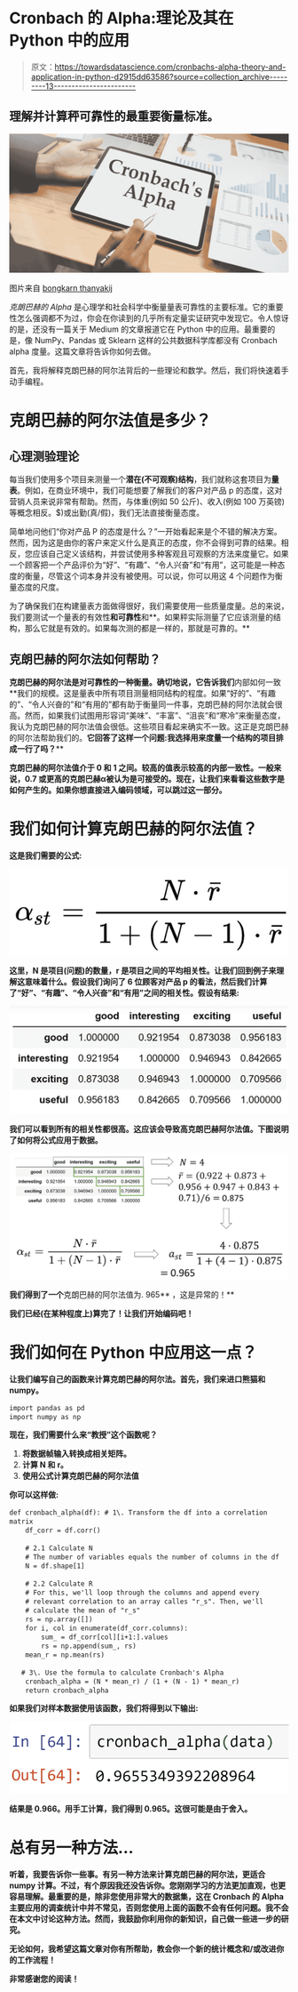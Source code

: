 # Cronbach 的 Alpha:理论及其在 Python 中的应用

> 原文：<https://towardsdatascience.com/cronbachs-alpha-theory-and-application-in-python-d2915dd63586?source=collection_archive---------13----------------------->

## 理解并计算秤可靠性的最重要衡量标准。

![](img/5dd39d3279565509ccf61eef87cb3f88.png)

图片来自 [bongkarn thanyakij](https://www.pexels.com/de-de/@bongkarn-thanyakij-683719)

*克朗巴赫的 Alpha* 是心理学和社会科学中衡量量表可靠性的主要标准。它的重要性怎么强调都不为过，你会在你读到的几乎所有定量实证研究中发现它。令人惊讶的是，还没有一篇关于 Medium 的文章报道它在 Python 中的应用。最重要的是，像 NumPy、Pandas 或 Sklearn 这样的公共数据科学库都没有 Cronbach alpha 度量。这篇文章将告诉你如何去做。

首先，我将解释克朗巴赫的阿尔法背后的一些理论和数学。然后，我们将快速着手动手编程。

# 克朗巴赫的阿尔法值是多少？

## 心理测验理论

每当我们使用多个项目来测量一个**潜在(不可观察)结构**，我们就称这套项目为**量表**。例如，在商业环境中，我们可能想要了解我们的客户对产品 p 的态度，这对营销人员来说非常有帮助。然而，与体重(例如 50 公斤)、收入(例如 100 万英镑)等概念相反。$)或出勤(真/假)，我们无法直接衡量态度。

简单地问他们“你对产品 P 的态度是什么？”一开始看起来是个不错的解决方案。然而，因为这是由你的客户来定义什么是真正的态度，你不会得到可靠的结果。相反，您应该自己定义该结构，并尝试使用多种客观且可观察的方法来度量它。如果一个顾客把一个产品评价为“好”、“有趣”、“令人兴奋”和“有用”，这可能是一种态度的衡量，尽管这个词本身并没有被使用。可以说，你可以用这 4 个问题作为衡量态度的尺度。

为了确保我们在构建量表方面做得很好，我们需要使用一些质量度量。总的来说，我们要测试一个量表的有效性**和可靠性**和**。如果秤实际测量了它应该测量的结构，那么它就是有效的。如果每次测的都是一样的，那就是可靠的。**

## ****克朗巴赫的阿尔法如何帮助？****

**克朗巴赫的阿尔法是对可靠性的一种衡量。确切地说，它告诉我们**内部如何一致**我们的规模。这是量表中所有项目测量相同结构的程度。如果“好的”、“有趣的”、“令人兴奋的”和“有用的”都有助于衡量同一件事，克朗巴赫的阿尔法就会很高。然而，如果我们试图用形容词“美味”、“丰富”、“沮丧”和“寒冷”来衡量态度，我认为克朗巴赫的阿尔法值会很低。这些项目看起来确实不一致。这正是克朗巴赫的阿尔法帮助我们的。**它回答了这样一个问题:我选择用来度量一个结构的项目排成一行了吗？****

**克朗巴赫的阿尔法值介于 0 和 1 之间。较高的值表示较高的内部一致性。一般来说，0.7 或更高的克朗巴赫α被认为是可接受的。现在，让我们来看看这些数字是如何产生的。如果你想直接进入编码领域，可以跳过这一部分。**

# **我们如何计算克朗巴赫的阿尔法值？**

**这是我们需要的公式:**

**![](img/4aff7b66a4769bb6a6e343b82df06e14.png)**

**这里，N 是项目(问题)的数量，r 是项目之间的平均相关性。让我们回到例子来理解这意味着什么。假设我们询问了 6 位顾客对产品 p 的看法，然后我们计算了“好”、“有趣”、“令人兴奋”和“有用”之间的相关性。假设有结果:**

**![](img/baafb32bc4c088caeaf25c7ece71d664.png)**

**我们可以看到所有的相关性都很高。这应该会导致高克朗巴赫阿尔法值。下图说明了如何将公式应用于数据。**

**![](img/e61379e2fff03f911a5b2a0441770f29.png)**

**我们得到了一个**克朗巴赫的阿尔法值为. 965** ，这是异常的！**

**我们已经(在某种程度上)算完了！**让我们开始编码吧！****

# **我们如何在 Python 中应用这一点？**

**让我们编写自己的函数来计算克朗巴赫的阿尔法。首先，我们来进口熊猫和 numpy。**

```
import pandas as pd
import numpy as np
```

**现在，我们需要什么来“教授”这个函数呢？**

1.  **将数据帧输入转换成相关矩阵。**
2.  **计算 N 和 r。**
3.  **使用公式计算克朗巴赫的阿尔法值**

**你可以这样做:**

```
def cronbach_alpha(df): # 1\. Transform the df into a correlation matrix
    df_corr = df.corr()

    # 2.1 Calculate N
    # The number of variables equals the number of columns in the df
    N = df.shape[1]

    # 2.2 Calculate R
    # For this, we'll loop through the columns and append every
    # relevant correlation to an array calles "r_s". Then, we'll
    # calculate the mean of "r_s"
    rs = np.array([])
    for i, col in enumerate(df_corr.columns):
        sum_ = df_corr[col][i+1:].values
        rs = np.append(sum_, rs)
    mean_r = np.mean(rs)

   # 3\. Use the formula to calculate Cronbach's Alpha 
    cronbach_alpha = (N * mean_r) / (1 + (N - 1) * mean_r)
    return cronbach_alpha
```

**如果我们对样本数据使用该函数，我们将得到以下输出:**

**![](img/16655d2957db2c37a640bccf47809c52.png)**

**结果是 0.966。用手工计算，我们得到 0.965。这很可能是由于舍入。**

# **总有另一种方法…**

**听着，我要告诉你一些事。有另一种方法来计算克朗巴赫的阿尔法，更适合 numpy 计算。不过，有个原因我还没告诉你。您刚刚学习的方法更加直观，也更容易理解。最重要的是，除非您使用非常大的数据集，这在 Cronbach 的 Alpha 主要应用的调查统计中并不常见，否则您使用上面的函数不会有任何问题。我不会在本文中讨论这种方法。然而，我鼓励你利用你的新知识，自己做一些进一步的研究。**

**无论如何，我希望这篇文章对你有所帮助，教会你一个新的统计概念和/或改进你的工作流程！**

**非常感谢您的阅读！**